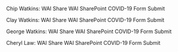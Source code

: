 Chip Watkins:
WAI Share
WAI SharePoint COVID-19 Form Submit

Clay Watkins:
WAI Share
WAI SharePoint COVID-19 Form Submit

George Watkins:
WAI Share
WAI SharePoint COVID-19 Form Submit

Cheryl Law:
WAI Share
WAI SharePoint COVID-19 Form Submit

